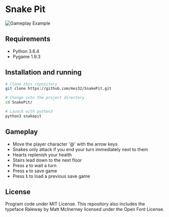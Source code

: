 # Snake Pit

![Gameplay Example](resources/images/screenshot.png)

## Requirements

- Python 3.6.4
- Pygame 1.9.3

## Installation and running

```bash
# Clone this repository
git clone https://github.com/mes32/SnakePit.git

# Change into the project directory
cd SnakePit/

# Launch with python3
python3 snakepit
```

## Gameplay

- Move the player character '@' with the arrow keys
- Snakes only attack if you end your turn immediately next to them
- Hearts replenish your health
- Stairs lead down to the next floor
- Press **`z`** to wait a turn
- Press **`s`** to save game
- Press **`l`** to load a previous save game

## License

Program code under MIT License. This repository also includes the typeface Raleway by Matt McInerney licensed under the Open Font License.